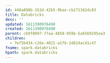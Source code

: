 ```yaml
---
id: 440a898b-352d-42b5-9bae-cb171362dc03
title: Databricks
desc: ''
updated: 1611390976490
created: 1611390976490
parent: cb9f0097-77aa-4858-959b-5a6569295ea3
children:
  - 7e75b434-c26e-4021-a1f6-2d824ac41c47
fname: spark.databricks
hpath: spark.databricks
---
```



